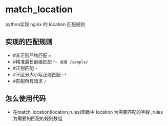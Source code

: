 # match_location
python实现 nginx 的 location 匹配规则

## 实现的匹配规则
 - #非正则严格匹配 `=`
 - #精准最长前缀匹配 `^~ 或者 /sample/`
 - #正则匹配 `~`
 - #不区分大小写正则匹配 `~*`
 - #匹配所有请求 `/`

## 怎么使用代码
 - 在match_location(location,rules)函数中 location 为需要匹配的字段 ,rules为需要的匹配的规则数组

